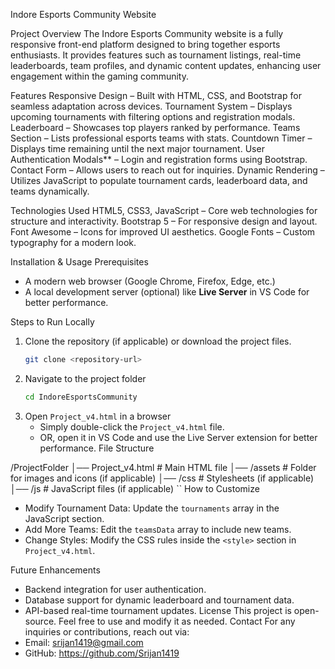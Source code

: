  Indore Esports Community Website

Project Overview
The Indore Esports Community website is a fully responsive front-end platform designed to bring together esports enthusiasts. It provides features such as tournament listings, real-time leaderboards, team profiles, and dynamic content updates, enhancing user engagement within the gaming community.

Features
Responsive Design – Built with HTML, CSS, and Bootstrap for seamless adaptation across devices.
Tournament System – Displays upcoming tournaments with filtering options and registration modals.
Leaderboard – Showcases top players ranked by performance.
Teams Section – Lists professional esports teams with stats.
Countdown Timer – Displays time remaining until the next major tournament.
User Authentication Modals** – Login and registration forms using Bootstrap.
Contact Form – Allows users to reach out for inquiries.
Dynamic Rendering – Utilizes JavaScript to populate tournament cards, leaderboard data, and teams dynamically.

Technologies Used
HTML5, CSS3, JavaScript – Core web technologies for structure and interactivity.
Bootstrap 5 – For responsive design and layout.
Font Awesome – Icons for improved UI aesthetics.
Google Fonts – Custom typography for a modern look.

Installation & Usage
Prerequisites
- A modern web browser (Google Chrome, Firefox, Edge, etc.)
- A local development server (optional) like **Live Server** in VS Code for better performance.

 Steps to Run Locally
1. Clone the repository (if applicable) or download the project files.
   ```sh
   git clone <repository-url>
   ```
2. Navigate to the project folder
   ```sh
   cd IndoreEsportsCommunity
   ```
3. Open `Project_v4.html` in a browser
   - Simply double-click the `Project_v4.html` file.
   - OR, open it in VS Code and use the Live Server extension for better performance.
 File Structure

/ProjectFolder
│── Project_v4.html  # Main HTML file
│── /assets          # Folder for images and icons (if applicable)
│── /css             # Stylesheets (if applicable)
│── /js              # JavaScript files (if applicable)
``
 How to Customize
- Modify Tournament Data: Update the `tournaments` array in the JavaScript section.
- Add More Teams: Edit the `teamsData` array to include new teams.
- Change Styles: Modify the CSS rules inside the `<style>` section in `Project_v4.html`.

Future Enhancements
- Backend integration for user authentication.
- Database support for dynamic leaderboard and tournament data.
- API-based real-time tournament updates.
License
This project is open-source. Feel free to use and modify it as needed.
 Contact
For any inquiries or contributions, reach out via:
- Email: srijan1419@gmail.com
- GitHub: https://github.com/Srijan1419


